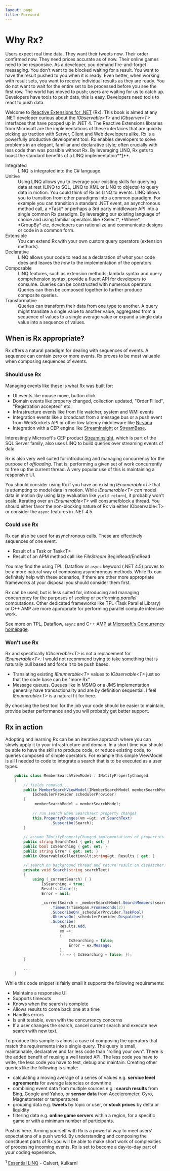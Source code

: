 ```yaml
---
layout: page
title: Foreword
---
```


# Why Rx?

Users expect real time data. They want their tweets now. Their order confirmed now. They need prices accurate as of now. Their online games need to be responsive. As a developer, you demand fire-and-forget messaging. You don't want to be blocked waiting for a result. You want to have the result pushed to you when it is ready. Even better, when working with result sets, you want to receive individual results as they are ready. You do not want to wait for the entire set to be processed before you see the first row. The world has moved to push; users are waiting for us to catch up. Developers have tools to push data, this is easy. Developers need tools to react to push data.

Welcome to [Reactive Extensions for .NET](http://msdn.microsoft.com/en-us/devlabs/gg577609) (Rx). This book is aimed at any .NET developer curious about the *IObservable&lt;T&gt;* and *IObserver&lt;T&gt;* interfaces that have popped up in .NET 4. The Reactive Extensions libraries from Microsoft are the implementations of these interfaces that are quickly picking up traction with Server, Client and Web developers alike. Rx is a powerfully productive development tool. Rx enables developers to solve problems in an elegant, familiar and declarative style; often crucially with less code than was possible without Rx. By leveraging LINQ, Rx gets to boast the standard benefits of a LINQ implementation**[1](#reference1")**.

<!-- who even uses dt and dt tags in this day and age??? -->
<dl>
        <dt>Integrated</dt>
        <dd>
            LINQ is integrated into the C# language.
        </dd>
        <dt>Unitive</dt>
        <dd>
            Using LINQ allows you to leverage your existing skills for querying data at rest
            (LINQ to SQL, LINQ to XML or LINQ to objects) to query data in motion. You could
            think of Rx as LINQ to events. LINQ allows you to transition from other paradigms
            into a common paradigm. For example you can transition a standard .NET event, an
            asynchronous method call, a *Task* or perhaps a 3rd party middleware API
            into a single common Rx paradigm. By leveraging our existing language of choice
            and using familiar operators like *Select*, *Where*, *GroupBy*
            etc, developers can rationalize and communicate designs or code in a common form.
        </dd>
        <dt>Extensible</dt>
        <dd>
            You can extend Rx with your own custom query operators (extension methods).
        </dd>
        <dt>Declarative</dt>
        <dd>
            LINQ allows your code to read as a declaration of <i>what</i> your code does and
            leaves the <i>how</i> to the implementation of the operators.</dd>
        <dt>Composable</dt>
        <dd>
            LINQ features, such as extension methods, lambda syntax and query comprehension
            syntax, provide a fluent API for developers to consume. Queries can be constructed
            with numerous operators. Queries can then be composed together to further produce
            composite queries.</dd>
        <dt>Transformative</dt>
        <dd>
            Queries can transform their data from one type to another. A query might translate
            a single value to another value, aggregated from a sequence of values to a single
            average value or expand a single data value into a sequence of values.
        </dd>
    </dl>

<a name="WhenRx"></a>

## When is Rx appropriate?

Rx offers a natural paradigm for dealing with sequences of events. A sequence can contain zero or more events. Rx proves to be most valuable when composing sequences of events.

<a name="Should"></a>

### Should use Rx

Managing events like these is what Rx was built for:

- UI events like mouse move, button click
- Domain events like property changed, collection updated, "Order Filled", "Registration accepted" etc.
- Infrastructure events like from file watcher, system and WMI events
- Integration events like a broadcast from a message bus or a push event from WebSockets API or other low latency middleware like <a href="http://www.my-channels.com">Nirvana</a>
- Integration with a CEP engine like <a href="http://www.microsoft.com/sqlserver/en/us/solutions-technologies/business-intelligence/complex-event-processing.aspx">StreamInsight</a> or <a href="http://www.streambase.com">StreamBase</a>.</li>
   

Interestingly Microsoft's CEP product <a href="http://www.microsoft.com/sqlserver/en/us/solutions-technologies/business-intelligence/complex-event-processing.aspx">StreamInsight</a>, which is part of the SQL Server family, also uses LINQ to build queries over streaming events of data.


Rx is also very well suited for introducing and managing concurrency for the purpose of *offloading*. That is, performing a given set of work concurrently to free up the current thread. A very popular use of this is maintaining a responsive UI.


You should consider using Rx if you have an existing *IEnumerable&lt;T&gt;* that is attempting to model data in motion. While *IEnumerable&lt;T&gt;* *can* model data in motion (by using lazy evaluation like `yield return`), it probably won't scale. Iterating over an <em>IEnumerable&lt;T&gt;</em> will consume/block a thread. You should either favor the non-blocking nature of Rx via either IObservable&lt;T&gt; or consider the <code>async</code> features in .NET 4.5.

<a name="Could"></a>

### Could use Rx

Rx can also be used for asynchronous calls. These are effectively sequences of one event.

 - Result of a Task or Task&lt;T&gt;
 - Result of an APM method call like <em>FileStream</em> BeginRead/EndRead

You may find the using TPL, Dataflow or `async` keyword (.NET 4.5) proves to be a more natural way of composing asynchronous methods. While Rx can definitely help with these scenarios, if there are other more appropriate frameworks at your disposal you should consider them first.

Rx can be used, but is less suited for, introducing and managing concurrency for the purposes of <i>scaling</i> or performing <i>parallel</i> computations. Other dedicated frameworks like TPL (Task Parallel Library) or C++ AMP are more appropriate for performing parallel compute intensive work.
    
See more on TPL, Dataflow, <code>async</code> and C++ AMP at <a href="http://msdn.microsoft.com/en-us/concurrency"> Microsoft's Concurrency homepage</a>.

<a name="Wont"></a>

### Won't use Rx
 
Rx and specifically <em>IObservable&lt;T&gt;</em> is not a replacement for <em>IEnumerable&lt;T&gt;</em>. I would not recommend trying to take something that is naturally pull based and force it to be push based.
 
- Translating existing <em>IEnumerable&lt;T&gt;</em> values to <em>IObservable&lt;T&gt;</em> just so that the code base can be "more Rx"
- Message queues. Queues like in MSMQ or a JMS implementation generally have transactionality and are by definition sequential. I feel <em>IEnumerable&lt;T&gt;</em> is a natural fit for here.
    
By choosing the best tool for the job your code should be easier to maintain, provide better performance and you will probably get better support.

<a name="RxInAction"></a>

## Rx in action

Adopting and learning Rx can be an iterative approach where you can slowly apply it to your infrastructure and domain. In a short time you should be able to have the skills to produce code, or reduce existing code, to queries composed of simple operators. For example this simple ViewModel is all I needed to code to integrate a search that is to be executed as a user types.

```csharp
    public class MemberSearchViewModel : INotifyPropertyChanged
    {
        // fields removed...
        public MemberSearchViewModel(IMemberSearchModel memberSearchModel,
            ISchedulerProvider schedulerProvider)
        {
            _memberSearchModel = memberSearchModel;
                
            // run search when SearchText property changes
            this.PropertyChanges(vm =&gt; vm.SearchText)
                    .Subscribe(Search);
        }
            
        // assume INotifyPropertyChanged implementations of properties...
        public string SearchText { get; set; }
        public bool IsSearching { get; set; }
        public string Error { get; set; }
        public ObservableCollection&lt;string&gt; Results { get; }

        // search on background thread and return result on dispatcher.
        private void Search(string searchText)
        {
            using (_currentSearch) { }
                IsSearching = true;
                Results.Clear();
                Error = null;

                _currentSearch = _memberSearchModel.SearchMembers(searchText)
                    .Timeout(TimeSpan.FromSeconds(2))
                    .SubscribeOn(_schedulerProvider.TaskPool)
                    .ObserveOn(_schedulerProvider.Dispatcher)
                    .Subscribe(
                        Results.Add,
                        ex =>;
                        {
                            IsSearching = false;
                            Error = ex.Message;
                        },
                        () => { IsSearching = false; });
        }

        ...
    }
```

While this code snippet is fairly small it supports the following requirements:

 - Maintains a responsive UI
 - Supports timeouts
 - Knows when the search is complete
 - Allows results to come back one at a time
 - Handles errors
 - Is unit testable, even with the concurrency concerns
 - If a user changes the search, cancel current search and execute new search with new text.

To produce this sample is almost a case of composing the operators that match the requirements into a single query. The query is small, maintainable, declarative and far less code than "rolling your own". There is the added benefit of reusing a well tested API. The less code *you* have to write, the less code *you* have to test, debug and maintain. Creating other queries like the following is simple:

 - calculating a moving average of a series of values e.g. **service level agreements** for average latencies or downtime
 - combining event data from multiple sources e.g.: <b>search results</b> from Bing, Google and Yahoo, or **sensor data** from Accelerometer, Gyro, Magnetometer or temperatures
 - grouping data e.g. **tweets** by topic or user, or **stock prices** by delta or liquidity
 - filtering data e.g. **online game servers** within a region, for a specific game or with a minimum number of participants.

Push is here. Arming yourself with Rx is a powerful way to meet users' expectations of a push world. By understanding and composing the constituent parts of Rx you will be able to make short work of complexities of processing incoming events. Rx is set to become a day-to-day part of your coding experience.

<p class="comment">
    <a name="reference1"></a><sup>1</sup>
    <a href="http://www.amazon.co.uk/gp/product/B001XT616O/ref=as_li_qf_sp_asin_tl?ie=UTF8&amp;camp=1634&amp;creative=6738&amp;creativeASIN=B001XT616O&amp;linkCode=as2&amp;tag=int0b-21">Essential LINQ</a><img src="http://www.assoc-amazon.co.uk/e/ir?t=int0b-21&amp;l=as2&amp;o=2&amp;a=B001XT616O" width="1" height="1" border="0" alt="" style="border:none !important; margin:0px !important;" class="webonly" />
     - Calvert, Kulkarni
</p>
